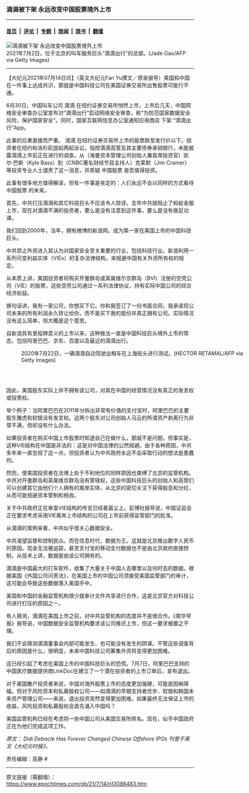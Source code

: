 ### 滴滴被下架 永远改变中国股票境外上市

---

#### [首页](../../../..?n13088483) &nbsp;|&nbsp; [评论](../../../../../epoch-comment?n13088483) &nbsp;|&nbsp; [专题](../../../../../epoch-special?n13088483) &nbsp;|&nbsp; [禁闻](../../../../../epoch-news?n13088483) &nbsp;|&nbsp; [禁书](../../../../../books?n13088483) &nbsp;|&nbsp; [翻墙](https://github.com/gfw-breaker/nogfw/blob/master/README.md?n13088483)


<div><img alt="滴滴被下架 永远改变中国股票境外上市" class="attachment-djy_600_400 size-djy_600_400 wp-post-image" src="https://i.epochtimes.com/assets/uploads/2021/07/id13088490-GettyImages-1233762745-700x420-600x400.jpg"/>
<div class="caption">
 2021年7月2日，位于北京的叫车服务巨头“滴滴出行”的总部。(Jade Gao/AFP via Getty Images)
</div></div><hr/><div class="post_content" id="artbody" itemprop="articleBody">
 <!-- article content begin -->
 <p>
  【大纪元2021年07月14日讯】（英文大纪元Fan Yu撰文／原泉报导）美国和中国在一件事上达成共识，那就是中国科技公司在美国证券交易所出售股票可能行不通。
 </p>
 <p>
  6月30日，中国叫车公司
  <ok href="https://www.epochtimes.com/gb/tag/%E6%BB%B4%E6%BB%B4.html">
   滴滴
  </ok>
  在纽约证券交易所悄然上市，上市后几天，中国网络安全审查办公室宣布对“滴滴出行”启动网络安全审查，称“为防范国家数据安全风险，保护国家安全”。同时，国家互联网信息办公室通知应用商店
  <ok href="https://www.epochtimes.com/gb/tag/%E4%B8%8B%E6%9E%B6.html">
   下架
  </ok>
  “滴滴出行”App。
 </p>
 <p>
  此事的后果直接而严重。
  <ok href="https://www.epochtimes.com/gb/tag/%E6%BB%B4%E6%BB%B4.html">
   滴滴
  </ok>
  在纽约证券交易所上市的股票跌至发行价以下。投资者在纽约和洛杉矶提起两起诉讼，指控滴滴高管及其主要债券承销银行，未能披露滴滴上市前正在进行的调查。从（海曼资本管理公司创始人兼首席投资官）凯尔‧巴斯（Kyle Bass）到（CNBC著名财经节目主持人）克莱默（Jim Cramer）等投资专业人士谴责了这一消息，并质疑
  <ok href="https://www.epochtimes.com/gb/tag/%E4%B8%AD%E5%9B%BD%E8%82%A1%E7%A5%A8.html">
   中国股票
  </ok>
  是否值得投资。
 </p>
 <p>
  此事有很多地方值得解读，但有一件事是肯定的：人们永远不会以同样的方式看待
  <ok href="https://www.epochtimes.com/gb/tag/%E4%B8%AD%E5%9B%BD%E8%82%A1%E7%A5%A8.html">
   中国股票
  </ok>
  的未来。
 </p>
 <p>
  首先，中共打压滴滴和其它科技巨头不应该令人惊讶。去年中共就阻止了蚂蚁金服上市，现在对滴滴不满的投资者，要么是没有注意到这件事，要么是没有做足功课。
 </p>
 <p>
  我们回到2000年，当年，拥有微博的新浪网，成为第一家在美国上市的中国科技巨头。
 </p>
 <p>
  中共禁止外资进入其认为对国家安全至关重要的行业，包括科技行业。新浪利用一系列可变利益实体（VIEs）的复杂法律结构，来规避中国有关外资所有权的规定。
 </p>
 <p>
  从本质上讲，美国投资者将购买开曼群岛或英属维尔京群岛（BVI）注册的空壳公司（VIE）的股票，这些空壳公司通过一系列法律协议，持有实际中国公司的综合经济权益。
 </p>
 <p>
  换句话讲，我有一家公司，你想买下它。你和我签订了一份书面合同，我承诺将公司未来的所有利润永久转让给你，而不是买下我的股份并真正拥有公司。实际情况没有这么简单，但大概是这个意思。
 </p>
 <p>
  自新浪具有里程碑意义的上市以来，这种做法一直是中国科技巨头境外上市的常态，包括阿里巴巴、京东、百度以及最近的滴滴出行。
 </p>
 <figure aria-describedby="caption-attachment-13088495" class="wp-caption aligncenter" id="attachment_13088495" style="width: 598px">
  <ok href=" https://i.epochtimes.com/assets/uploads/2021/07/id13088495-GettyImages-1227969738-450x299.jpg" rel="noreferrer noopener" target="_blank">
   <img alt="" class="wp-image-13088495" src="https://i.epochtimes.com/assets/uploads/2021/07/id13088495-GettyImages-1227969738-450x299.jpg"/>
  </ok>
  <br/><figcaption class="wp-caption-text" id="caption-attachment-13088495">
   2020年7月22日，一辆滴滴自动驾驶出租车在上海街头进行测试。(HECTOR RETAMAL/AFP via Getty Images)
  </figcaption><br/>
 </figure><br/>
 <p>
  因此，美国股东实际上并不拥有该公司，对其在中国的经营情况没有真正的发言权或投票权。
 </p>
 <p>
  举个例子：当阿里巴巴在2011年分拆出非常有价值的支付宝时，阿里巴巴的主要股东雅虎和软银没有发言权。这两个股东对公司创始人马云的所谓资产剥离行为非常不满，但却没有什么办法。
 </p>
 <p>
  如果投资者在购买中国上市股票时知道自己在做什么，那就不是问题。但事实是，这种VIE结构在中国是非法的：这是对中国法律的公然规避。由于各种原因，中共多年来一直忽视了这一点，但投资者认为中共政府永远不会采取行动的想法是愚蠢的。
 </p>
 <p>
  然而，使美国投资者在法律上处于不利地位的同样原因也束缚了北京的监管机构。中共对开曼群岛和英属维京群岛没有管辖权，这些中国科技巨头的创始人和高管们可以创建其它由他们个人拥有的离岸实体，从北京的密切关注下获得股息和分红，从而可能规避资本管制和税收。
 </p>
 <p>
  关于中共政府正在审查VIE结构的传言已经甚嚣尘上。彭博社报导说，中国证监会正在要求考虑采用VIE离岸上市结构的公司在上市前获得监管部门的批准。
 </p>
 <p>
  从滴滴的案例来看，中共似乎很关心数据安全。
 </p>
 <p>
  中共渴望监督和控制民众。而在信息时代，数据为王。这就是北京推出数字人民币的原因。现金无法被追踪，甚至支付宝的移动支付数据也不是由北京政府直接控制，从技术上讲，数据是由该公司拥有的。
 </p>
 <p>
  滴滴是中国最大的打车软件，收集了大量关于中国人去哪里以及何时去的数据。根据美国《外国公司问责法》，在美国上市的中国公司须接受美国监管部门的审计，这可能会导致这些数据落入美国手中。
 </p>
 <p>
  美国和中国的金融监管机构很少就审计文件共享进行合作，这是北京官方对科技公司进行打压的原因之一。
 </p>
 <p>
  有人猜测，滴滴在美国上市之前，对中共监管机构的态度并不是很合作。《南华早报》报导说，中国数据安全监管机构要求该公司推迟上市，但这一要求被置之不理。
 </p>
 <p>
  我们不会猜测滴滴董事会内部可能发生、也可能没有发生的阴谋。不管这些调查背后的原因是什么，很明显，未来中国科技公司筹集外资将变得更加困难。
 </p>
 <p>
  这已经引起了考虑在美国上市的中国科技巨头的恐慌。7月7日，阿里巴巴支持的中国医疗数据提供商LinkDoc在建立了一个潜在投资者的上市订单后，宣布退出。
 </p>
 <p>
  对于美国散户投资者来说，中国对海外股票上市的态度更加强硬，可能是因祸得福。但对于风险资本和私募股权公司——如滴滴的早期支持者优步、软银和韩国未来资产管理公司——来说，退出投资突然变得更加困难。如果最终无法保证上市的收益，风险投资和私募股权会首先涌入中国吗？
 </p>
 <p>
  美国监管机构已经在考虑将一些中国公司从美国交易所除名。现在，似乎中国政府正在为他们完成这项工作。
 </p>
 <p>
  <em>
   原文：
   <ok href="https://www.theepochtimes.com/didi-debacle-has-forever-changed-chinese-offshore-ipos_3896080.html">
    Didi Debacle Has Forever Changed Chinese Offshore IPOs
   </ok>
   刊登于英文《大纪元时报》。
  </em>
 </p>
 <p>
  责任编辑：高静 #
 </p>
 <!-- article content end -->
 <div id="below_article_ad">
 </div>
</div>


---

原文链接（需翻墙）：https://www.epochtimes.com/gb/21/7/14/n13088483.htm